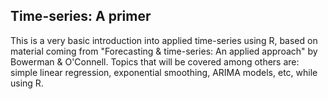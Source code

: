 ## Time-series: A primer
This is a very basic introduction into applied time-series using R, based on material coming from "Forecasting & time-series: An applied approach" by Bowerman & O'Connell. Topics that will be covered among others are: simple linear regression, exponential smoothing, ARIMA models, etc, while using R.

